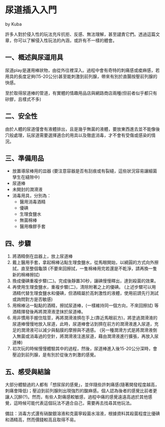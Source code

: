 尿道插入入門
===
by Kuba

許多人對於侵入性的玩法充斥抗拒、反感、無法理解，甚至譴責它們。透過這篇文章，你可以了解侵入性玩法的內涵，或許有不一樣的體會。

一、概述與尿道用具
---
尿道play是運用棒狀物，由從外往裡深入。過程中會有奇特的刺痛感或痠麻感，若用具的長度足夠(15-20公分)甚至能刺激到前列腺，帶來有別於直腸按壓前列腺的快感。

至於取得尿道棒的管道，有實體的情趣用品店與網路商店兩種(但前者似乎都只有矽膠，且樣式不多)

二、安全性
---
由於人體的尿道僅會有液體排出，且是幾乎無菌的液體，要放東西進去並不能像後穴般處理，玩尿道需要選擇適合的用具以及徹底消毒，才不會有受傷或感染的情況。

三、準備用品
---
- 放置導尿棒用的皿器 (要注意容器是否有刮痕或有裂縫，這些狀況容易讓細菌孳生在縫隙中)
- 尿道棒
- 未開封的潤滑液
- 消毒用具，分別為：
  - 醫用消毒酒精
  - 優碘
  - 生理食鹽水
  - 無菌棉棒
  - 醫用橡膠手套

四、步驟
---
1. 將酒精倒在皿器上，放上尿道棒
2. 戴上醫用手套，拿起棉棒沾點生理食鹽水，從馬眼開始，以繞圓的方式向外擦拭，直至整個龜頭 (不要來回擦拭，一隻棉棒用完若還是不乾淨，請再換一隻新的棉棒擦拭)
3. 換成優碘重複步驟(二)。完成後靜置30秒，讓碘慢慢釋出，達到殺菌的效果。
4. 再使用生理食鹽水，重複步驟(二)，清除附著之上的優碘。
(上述步驟可以用酒精代替生理食鹽水和優碘，但酒精屬於高刺激性的液體，使用前請先行測試或詢問對方是否敏感)
5. 用棉棒沾一點點的酒精，擦拭尿道棒，(一樣維持同一個方向，不來回擦拭)
等酒精揮發後再將潤滑液塗抹於尿道棒。
6. 用非慣用手握住陰莖，再將潤滑液擠在手上(靠近馬眼前方)，將塗過潤滑液的尿道棒慢慢地放入尿道，此時，尿道棒會沾到擠在前方的潤滑液進入尿道，充足的潤滑液可以減少與黏膜的摩擦與不適感。
(另一種潤滑方式是將潤滑液倒入無菌或消毒過的空針，將潤滑液注進尿道，藉由潤滑液進行擴張，再放入尿道棒)
7. 初次玩的時候慢慢體驗其中的過程，然後，尿道棒進入後15-20公分深時，會壓迫到前列腺，是有別於從後方刺激的感覺。

五、感受與結論
---
大部分體驗過的人都有「想尿尿的感覺」，並伴隨些許刺痛感(隨著開發程度越高，刺痛會降低)；壓迫到前列腺則出現強烈的酸麻感。個人認為後者的感覺比前者更讓人沉醉(?)。然而，有些人對痛感較敏感，過程中痛的感覺遠遠高過於其他感覺，這時候可能代表這個玩法不適合自己，需要再去找尋其他玩法。

備註：消毒方式還有硝酸銀溶液和克菌寧殺菌水溶液，根據資料其殺菌程度比優碘和酒精高，然而價錢較高且取得不易。